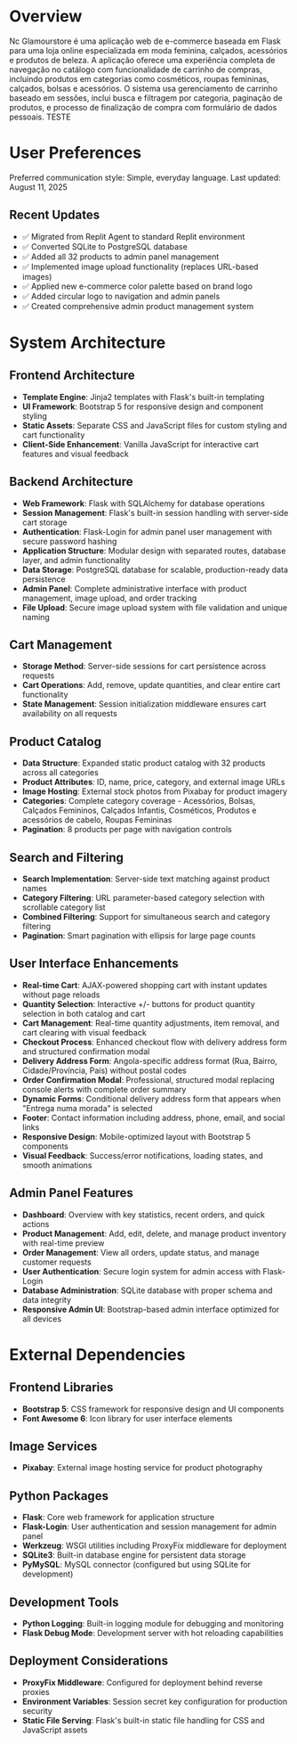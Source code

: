 # Overview

Nc Glamourstore é uma aplicação web de e-commerce baseada em Flask para uma loja online especializada em moda feminina, calçados, acessórios e produtos de beleza. A aplicação oferece uma experiência completa de navegação no catálogo com funcionalidade de carrinho de compras, incluindo produtos em categorias como cosméticos, roupas femininas, calçados, bolsas e acessórios. O sistema usa gerenciamento de carrinho baseado em sessões, inclui busca e filtragem por categoria, paginação de produtos, e processo de finalização de compra com formulário de dados pessoais. TESTE

# User Preferences

Preferred communication style: Simple, everyday language.
Last updated: August 11, 2025

## Recent Updates
- ✅ Migrated from Replit Agent to standard Replit environment
- ✅ Converted SQLite to PostgreSQL database
- ✅ Added all 32 products to admin panel management
- ✅ Implemented image upload functionality (replaces URL-based images)
- ✅ Applied new e-commerce color palette based on brand logo
- ✅ Added circular logo to navigation and admin panels
- ✅ Created comprehensive admin product management system

# System Architecture

## Frontend Architecture
- **Template Engine**: Jinja2 templates with Flask's built-in templating
- **UI Framework**: Bootstrap 5 for responsive design and component styling
- **Static Assets**: Separate CSS and JavaScript files for custom styling and cart functionality
- **Client-Side Enhancement**: Vanilla JavaScript for interactive cart features and visual feedback

## Backend Architecture
- **Web Framework**: Flask with SQLAlchemy for database operations
- **Session Management**: Flask's built-in session handling with server-side cart storage
- **Authentication**: Flask-Login for admin panel user management with secure password hashing
- **Application Structure**: Modular design with separated routes, database layer, and admin functionality
- **Data Storage**: PostgreSQL database for scalable, production-ready data persistence
- **Admin Panel**: Complete administrative interface with product management, image upload, and order tracking
- **File Upload**: Secure image upload system with file validation and unique naming

## Cart Management
- **Storage Method**: Server-side sessions for cart persistence across requests
- **Cart Operations**: Add, remove, update quantities, and clear entire cart functionality
- **State Management**: Session initialization middleware ensures cart availability on all requests

## Product Catalog
- **Data Structure**: Expanded static product catalog with 32 products across all categories
- **Product Attributes**: ID, name, price, category, and external image URLs
- **Image Hosting**: External stock photos from Pixabay for product imagery
- **Categories**: Complete category coverage - Acessórios, Bolsas, Calçados Femininos, Calçados Infantis, Cosméticos, Produtos e acessórios de cabelo, Roupas Femininas
- **Pagination**: 8 products per page with navigation controls

## Search and Filtering
- **Search Implementation**: Server-side text matching against product names
- **Category Filtering**: URL parameter-based category selection with scrollable category list
- **Combined Filtering**: Support for simultaneous search and category filtering
- **Pagination**: Smart pagination with ellipsis for large page counts

## User Interface Enhancements
- **Real-time Cart**: AJAX-powered shopping cart with instant updates without page reloads
- **Quantity Selection**: Interactive +/- buttons for product quantity selection in both catalog and cart
- **Cart Management**: Real-time quantity adjustments, item removal, and cart clearing with visual feedback
- **Checkout Process**: Enhanced checkout flow with delivery address form and structured confirmation modal
- **Delivery Address Form**: Angola-specific address format (Rua, Bairro, Cidade/Província, País) without postal codes
- **Order Confirmation Modal**: Professional, structured modal replacing console alerts with complete order summary
- **Dynamic Forms**: Conditional delivery address form that appears when "Entrega numa morada" is selected
- **Footer**: Contact information including address, phone, email, and social links
- **Responsive Design**: Mobile-optimized layout with Bootstrap 5 components
- **Visual Feedback**: Success/error notifications, loading states, and smooth animations

## Admin Panel Features
- **Dashboard**: Overview with key statistics, recent orders, and quick actions
- **Product Management**: Add, edit, delete, and manage product inventory with real-time preview
- **Order Management**: View all orders, update status, and manage customer requests
- **User Authentication**: Secure login system for admin access with Flask-Login
- **Database Administration**: SQLite database with proper schema and data integrity
- **Responsive Admin UI**: Bootstrap-based admin interface optimized for all devices

# External Dependencies

## Frontend Libraries
- **Bootstrap 5**: CSS framework for responsive design and UI components
- **Font Awesome 6**: Icon library for user interface elements

## Image Services
- **Pixabay**: External image hosting service for product photography

## Python Packages
- **Flask**: Core web framework for application structure
- **Flask-Login**: User authentication and session management for admin panel
- **Werkzeug**: WSGI utilities including ProxyFix middleware for deployment
- **SQLite3**: Built-in database engine for persistent data storage
- **PyMySQL**: MySQL connector (configured but using SQLite for development)

## Development Tools
- **Python Logging**: Built-in logging module for debugging and monitoring
- **Flask Debug Mode**: Development server with hot reloading capabilities

## Deployment Considerations
- **ProxyFix Middleware**: Configured for deployment behind reverse proxies
- **Environment Variables**: Session secret key configuration for production security
- **Static File Serving**: Flask's built-in static file handling for CSS and JavaScript assets